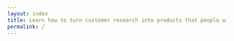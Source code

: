 ```yaml
---
layout: index
title: Learn how to turn customer research into products that people will buy.
permalink: /
---
```

